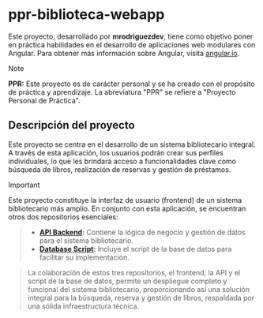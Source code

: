 # ppr-biblioteca-webapp

Este proyecto, desarrollado por **mrodriguezdev**, tiene como objetivo poner en práctica habilidades en el desarrollo de aplicaciones web modulares con Angular. Para obtener más información sobre Angular, visita [angular.io](https://angular.io//).


> [!NOTE]
> **PPR:** Este proyecto es de carácter personal y se ha creado con el propósito de práctica y aprendizaje. La abreviatura "PPR" se refiere a "Proyecto Personal de Práctica".

## Descripción del proyecto
Este proyecto se centra en el desarrollo de un sistema bibliotecario integral. A través de esta aplicación, los usuarios podrán crear sus perfiles individuales, lo que les brindará acceso a funcionalidades clave como búsqueda de libros, realización de reservas y gestión de préstamos.

> [!IMPORTANT]
> Este proyecto constituye la interfaz de usuario (frontend) de un sistema bibliotecario más amplio. En conjunto con esta aplicación, se encuentran otros dos repositorios esenciales:

> - **[API Backend](https://github.com/mrodriguezdev/ppr-apibiblioteca):** Contiene la lógica de negocio y gestión de datos para el sistema bibliotecario.
> - **[Database Script](https://github.com/mrodriguezdev/ppr-biblioteca-db-script):** Incluye el script de la base de datos para facilitar su implementación.

> La colaboración de estos tres repositorios, el frontend, la API y el script de la base de datos, permite un despliegue completo y funcional del sistema bibliotecario, proporcionando así una solución integral para la búsqueda, reserva y gestión de libros, respaldada por una sólida infraestructura técnica.
